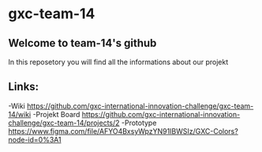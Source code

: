 # gxc-team-14
## Welcome to team-14's github

In this reposetory you will find all the informations about our projekt

## Links:
 -Wiki https://github.com/gxc-international-innovation-challenge/gxc-team-14/wiki
 -Projekt Board https://github.com/gxc-international-innovation-challenge/gxc-team-14/projects/2
 -Prototype https://www.figma.com/file/AFYO4BxsyWpzYN91IBWSIz/GXC-Colors?node-id=0%3A1



